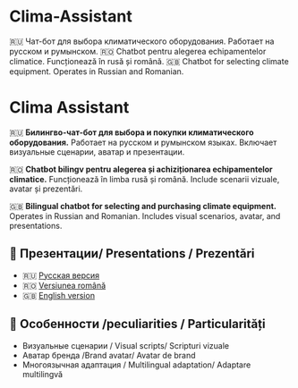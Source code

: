 # Clima-Assistant
🇷🇺 Чат-бот для выбора климатического оборудования. Работает на русском и румынском. 
🇷🇴 Chatbot pentru alegerea echipamentelor climatice. Funcționează în rusă și română. 
🇬🇧 Chatbot for selecting climate equipment. Operates in Russian and Romanian.

# Clima Assistant

🇷🇺 **Билингво-чат-бот для выбора и покупки климатического оборудования.**
Работает на русском и румынском языках. Включает визуальные сценарии, аватар и презентации.

🇷🇴 **Chatbot bilingv pentru alegerea și achiziționarea echipamentelor climatice.**
Funcționează în limba rusă și română. Include scenarii vizuale, avatar și prezentări.

🇬🇧 **Bilingual chatbot for selecting and purchasing climate equipment.**
Operates in Russian and Romanian. Includes visual scenarios, avatar, and presentations.

## 📂 Презентации/ Presentations / Prezentări

- 🇷🇺 [Русская версия](https://github.com/Alexandr-md53/Clima-Assistant/blob/main/climaAssistant_ru.pdf)
- 🇷🇴 [Versiunea română](https://github.com/Alexandr-md53/Clima-Assistant/blob/main/climaAssistant_ro.pdf )
- 🇬🇧 [English version](ссылка)

## 🧠 Особенности /peculiarities / Particularități

- Визуальные сценарии / Visual scripts/ Scripturi vizuale
- Аватар бренда /Brand avatar/ Avatar de brand
- Многоязычная адаптация / Multilingual adaptation/ Adaptare multilingvă
